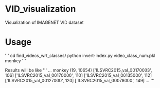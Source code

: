 # VID_visualization


Visualization of IMAGENET VID dataset

# Usage

'''
cd find_videos_wrt_classes/
python invert-index.py video_class_num.pkl monkey
'''

Results will be like
'''
...
monkey
(19, 10654)
['ILSVRC2015_val_00170003', 106]
['ILSVRC2015_val_00170000', 110]
['ILSVRC2015_val_00135000', 112]
['ILSVRC2015_val_00127000', 120]
['ILSVRC2015_val_00078000', 149]
...
'''
